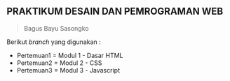 ## PRAKTIKUM DESAIN DAN PEMROGRAMAN WEB
> Bagus Bayu Sasongko

Berikut *branch* yang digunakan :

 - Pertemuan1 = Modul 1 - Dasar HTML
 - Pertemuan2 = Modul 2 - CSS
 - Pertemuan3 = Modul 3 - Javascript
